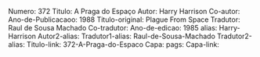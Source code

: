 Numero: 372
Titulo: A Praga do Espaço
Autor: Harry Harrison
Co-autor: 
Ano-de-Publicacaoo: 1988
Titulo-original: Plague From Space
Tradutor: Raul de Sousa Machado
Co-tradutor: 
Ano-de-edicao: 1985
alias: Harry-Harrison
Autor2-alias: 
Tradutor1-alias: Raul-de-Sousa-Machado
Tradutor2-alias: 
Titulo-link: 372-A-Praga-do-Espaco
Capa: 
pags: 
Capa-link: